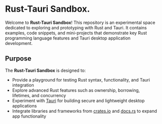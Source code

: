# Rust-Tauri Sandbox.

Welcome to **Rust-Tauri Sandbox**! This repository is an experimental space dedicated to exploring and prototyping with Rust and Tauri. It contains examples, code snippets, and mini-projects that demonstrate key Rust programming language features and Tauri desktop application development.

## Purpose

The **Rust-Tauri Sandbox** is designed to:
- Provide a playground for testing Rust syntax, functionality, and Tauri integration
- Explore advanced Rust features such as ownership, borrowing, lifetimes, and concurrency
- Experiment with [Tauri](https://v2.tauri.app/) for building secure and lightweight desktop applications
- Integrate libraries and frameworks from [crates.io](https://crates.io/) and [docs.rs](https://docs.rs/) to expand app functionality
